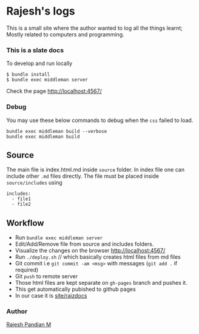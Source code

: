 # Rajesh's logs

This is a small site where the author wanted to log all the things
learnt; Mostly related to computers and programming.

### This is a slate docs

To develop and run locally

```
$ bundle install
$ bundle exec middleman server
```

Check the page [http://localhost:4567/](http://localhost:4567/)

### Debug

You may use these below commands to debug when the `css` failed to load.

```
bundle exec middleman build --verbose
bundle exec middleman build
```
## Source
The main file is index.html.md inside `source` folder.
In index file one can include other `.md` files directly.
The file must be placed inside `source/includes` using

```
includes:
  - file1
  - file2
```

## Workflow

- Run `bundle exec middleman server`
- Edit/Add/Remove file from source and includes folders.
- Visualize the changes on the browser [http://localhost:4567/](http://localhost:4567/)
- Run `./deploy.sh` // which basically creates html files from md files
- Git commit i.e `git commit -am <msg>`  with messages (`git add .` if required)
- Git `push` to remote server
- Those html files are kept separate on `gh-pages` branch and pushes it.
- This get automatically pubished to github pages
- In our case it is [site/rajzdocs](https://mrprajesh.github.io/rajzdocs/)

### Author
[Rajesh Pandian M](https://mrprajesh.github.io)
